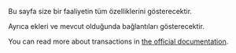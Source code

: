 Bu sayfa size bir faaliyetin tüm özelliklerini gösterecektir.

Ayrıca ekleri ve mevcut olduğunda bağlantıları gösterecektir.

You can read more about transactions in [the official documentation](https://firefly-iii.readthedocs.io/en/latest/concepts/transactions.html).